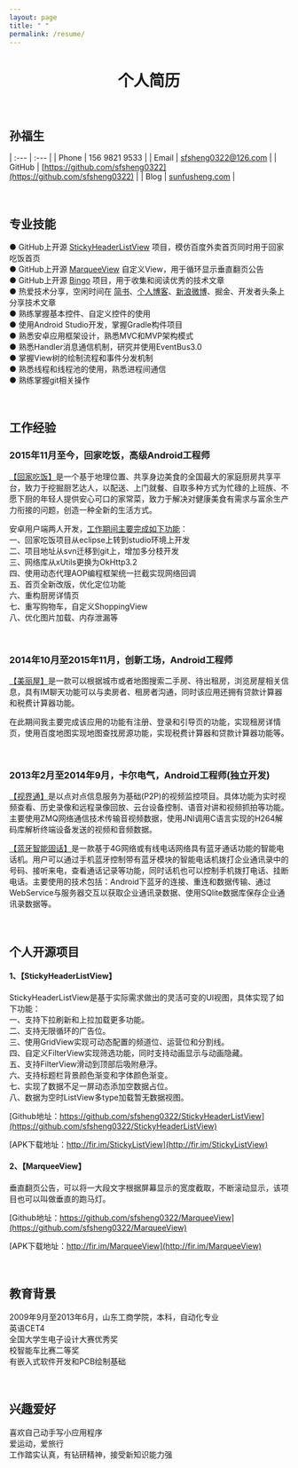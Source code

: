 ```yaml
---
layout: page
title: " "
permalink: /resume/
---
```


<h1 style="text-align:center;">个人简历</h1>

<br/>

## 孙福生

| :--- | :--- |
| Phone          | 156 9821 9533          |
| Email          | sfsheng0322@126.com          |
| GitHub          | [https://github.com/sfsheng0322](https://github.com/sfsheng0322)          |
| Blog          | [sunfusheng.com](http://sunfusheng.com/)          |

<br/>

## 专业技能

● GitHub上开源 [StickyHeaderListView](https://github.com/sfsheng0322/StickyHeaderListView) 项目，模仿百度外卖首页同时用于回家吃饭首页  
● GitHub上开源 [MarqueeView](https://github.com/sfsheng0322/MarqueeView) 自定义View，用于循环显示垂直翻页公告  
● GitHub上开源 [Bingo](https://github.com/sfsheng0322/Bingo) 项目，用于收集和阅读优秀的技术文章  
● 热爱技术分享，空闲时间在 [简书](http://www.jianshu.com/users/88509e7e2ed1/latest_articles)、[个人博客](http://sunfusheng.com/)、[新浪微博](http://weibo.com/u/3852192525)、掘金、开发者头条上分享技术文章  
● 熟练掌握基本控件、自定义控件的使用  
● 使用Android Studio开发，掌握Gradle构件项目  
● 熟悉安卓应用框架设计，熟悉MVC和MVP架构模式    
● 熟悉Handler消息通信机制，研究并使用EventBus3.0  
● 掌握View树的绘制流程和事件分发机制  
● 熟悉线程和线程池的使用，熟悉进程间通信  
● 熟练掌握git相关操作  

<br/>

## 工作经验

### 2015年11月至今，回家吃饭，高级Android工程师
 
[【回家吃饭】](http://www.jiashuangkuaizi.com/)是一个基于地理位置、共享身边美食的全国最大的家庭厨房共享平台，致力于挖掘厨艺达人，以配送、上门就餐、自取多种方式为忙碌的上班族、不愿下厨的年轻人提供安心可口的家常菜，致力于解决对健康美食有需求与富余生产力衔接的问题，创造一种全新的生活方式。

安卓用户端两人开发，[工作期间主要完成如下功能](http://www.jianshu.com/p/329312a93266)：   
一、回家吃饭项目从eclipse上转到studio环境上开发  
二、项目地址从svn迁移到git上，增加多分枝开发  
三、网络库从xUtils更换为OkHttp3.2  
四、使用动态代理AOP编程框架统一拦截实现网络回调  
五、首页全新改版，优化定位功能  
六、重构厨房详情页  
七、重写购物车，自定义ShoppingView  
八、优化图片加载、内存泄漏等  

<br/>

### 2014年10月至2015年11月，创新工场，Android工程师

[【美丽屋】](http://bj.meiliwu.com/)是一款可以根据城市或者地图搜索二手房、待出租房，浏览房屋相关信息，具有IM聊天功能可以与卖房者、租房者沟通，同时该应用还拥有贷款计算器和税费计算器功能。

在此期间我主要完成该应用的功能有注册、登录和引导页的功能，实现租房详情页，使用百度地图实现地图查找房源功能，实现税费计算器和贷款计算器功能等。

<br/>

###  2013年2月至2014年9月，卡尔电气，Android工程师(独立开发)

[【视界通】](http://www.kaer.cn/pro-836.html)是以点对点信息服务为基础(P2P)的视频监控项目。具体功能为实时视频查看、历史录像和远程录像回放、云台设备控制、语音对讲和视频抓拍等功能。主要使用ZMQ网络通信技术传输音视频数据，使用JNI调用C语言实现的H264解码库解析终端设备发送的视频和音频数据。
 
[【蓝牙智能固话】](http://www.kaer.cn/pro-834.html)是一款基于4G网络或有线电话网络具有蓝牙通话功能的智能电话机。用户可以通过手机蓝牙控制带有蓝牙模块的智能电话机拨打企业通讯录中的号码、接听来电，查看通话记录等功能，同时话机也可以控制手机拨打电话、挂断电话。主要使用的技术包括：Android下蓝牙的连接、重连和数据传输、通过WebService与服务器交互以获取企业通讯录数据、使用SQlite数据库保存企业通讯录数据等。

<br/>

## 个人开源项目

#### 1、【StickyHeaderListView】

StickyHeaderListView是基于实际需求做出的灵活可变的UI视图，具体实现了如下功能：  
一、支持下拉刷新和上拉加载更多功能。  
二、支持无限循环的广告位。  
三、使用GridView实现可动态配置的频道位、运营位和分割线。  
四、自定义FilterView实现筛选功能，同时支持动画显示与动画隐藏。  
五、支持FilterView滑动到顶部后吸附悬浮。  
六、支持标题栏背景颜色渐变和字体颜色渐变。  
七、实现了数据不足一屏动态添加空数据占位。  
八、数据为空时ListView多type加载暂无数据视图。  

[Github地址：https://github.com/sfsheng0322/StickyHeaderListView](https://github.com/sfsheng0322/StickyHeaderListView)

[APK下载地址：http://fir.im/StickyListView](http://fir.im/StickyListView)

#### 2、【MarqueeView】

垂直翻页公告，可以将一大段文字根据屏幕显示的宽度截取，不断滚动显示，该项目也可以叫做垂直的跑马灯。

[Github地址：https://github.com/sfsheng0322/MarqueeView](https://github.com/sfsheng0322/MarqueeView)

[APK下载地址：http://fir.im/MarqueeView](http://fir.im/MarqueeView)

<br/>

## 教育背景

2009年9月至2013年6月，山东工商学院，本科，自动化专业  
英语CET4  
全国大学生电子设计大赛优秀奖  
校智能车比赛二等奖  
有嵌入式软件开发和PCB绘制基础  

<br/>

## 兴趣爱好

喜欢自己动手写小应用程序  
爱运动，爱旅行  
工作踏实认真，有钻研精神，接受新知识能力强  






